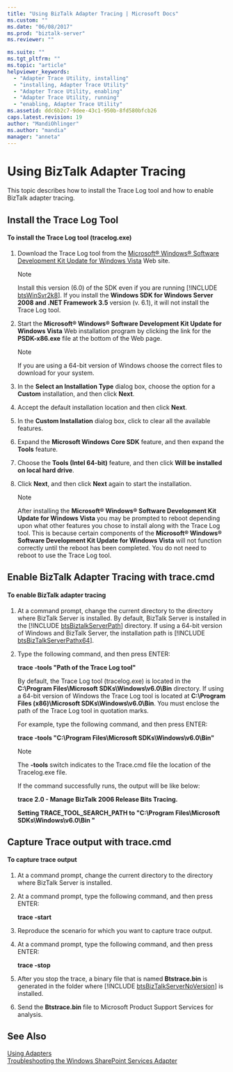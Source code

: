 ```yaml
---
title: "Using BizTalk Adapter Tracing | Microsoft Docs"
ms.custom: ""
ms.date: "06/08/2017"
ms.prod: "biztalk-server"
ms.reviewer: ""

ms.suite: ""
ms.tgt_pltfrm: ""
ms.topic: "article"
helpviewer_keywords: 
  - "Adapter Trace Utility, installing"
  - "installing, Adapter Trace Utility"
  - "Adapter Trace Utility, enabling"
  - "Adapter Trace Utility, running"
  - "enabling, Adapter Trace Utility"
ms.assetid: ddc6b2c7-9dee-43c1-950b-8fd580bfcb26
caps.latest.revision: 19
author: "MandiOhlinger"
ms.author: "mandia"
manager: "anneta"
---
```

# Using BizTalk Adapter Tracing
This topic describes how to install the Trace Log tool and how to enable BizTalk adapter tracing.  
  
## Install the Trace Log Tool  
  
#### To install the Trace Log tool (tracelog.exe)  
  
1. Download the Trace Log tool from the [Microsoft® Windows® Software Development Kit Update for Windows Vista](http://go.microsoft.com/fwlink/?LinkId=128279) Web site.  
  
   > [!NOTE]
   >  Install this version (6.0) of the SDK even if you are running [!INCLUDE [btsWinSvr2k8](../includes/btswinsvr2k8-md.md)]. If you install the <strong>Windows SDK for Windows Server 2008 and .NET Framework 3.5</strong> version (v. 6.1), it will not install the Trace Log tool.  
  
2. Start the **Microsoft® Windows® Software Development Kit Update for Windows Vista** Web installation program by clicking the link for the **PSDK-x86.exe** file at the bottom of the Web page.  
  
   > [!NOTE]
   >  If you are using a 64-bit version of Windows choose the correct files to download for your system.  
  
3. In the **Select an Installation Type** dialog box, choose the option for a **Custom** installation, and then click **Next**.  
  
4. Accept the default installation location and then click **Next**.  
  
5. In the **Custom Installation** dialog box, click to clear all the available features.  
  
6. Expand the **Microsoft Windows Core SDK** feature, and then expand the **Tools** feature.  
  
7. Choose the **Tools (Intel 64-bit)** feature, and then click **Will be installed on local hard drive**.  
  
8. Click **Next**, and then click **Next** again to start the installation.  
  
   > [!NOTE]
   >  After installing the **Microsoft® Windows® Software Development Kit Update for Windows Vista** you may be prompted to reboot depending upon what other features you chose to install along with the Trace Log tool. This is because certain components of the **Microsoft® Windows® Software Development Kit Update for Windows Vista** will not function correctly until the reboot has been completed. You do not need to reboot to use the Trace Log tool.  
  
## Enable BizTalk Adapter Tracing with trace.cmd  
  
#### To enable BizTalk adapter tracing  
  
1. At a command prompt, change the current directory to the directory where BizTalk Server is installed. By default, BizTalk Server is installed in the [!INCLUDE [btsBiztalkServerPath](../includes/btsbiztalkserverpath-md.md)] directory.  If using a 64-bit version of Windows and BizTalk Server, the installation path is [!INCLUDE [btsBizTalkServerPathx64](../includes/btsbiztalkserverpathx64-md.md)].  
  
2. Type the following command, and then press ENTER:  
  
    **trace -tools "Path of the Trace Log tool"**  
  
    By default, the Trace Log tool (tracelog.exe) is located in the **C:\Program Files\Microsoft SDKs\Windows\v6.0\Bin** directory. If using a 64-bit version of Windows the Trace Log tool is located at **C:\Program Files (x86)\Microsoft SDKs\Windows\v6.0\Bin**.  You must enclose the path of the Trace Log tool in quotation marks.  
  
    For example, type the following command, and then press ENTER:  
  
    **trace -tools "C:\Program Files\Microsoft SDKs\Windows\v6.0\Bin"**  
  
   > [!NOTE]
   >  The **-tools** switch indicates to the Trace.cmd file the location of the Tracelog.exe file.  
   >   
   >  If the command successfully runs, the output will be like below:  
   >   
   >  **trace 2.0 - Manage BizTalk 2006 Release Bits Tracing.**  
   >   
   >  **Setting TRACE_TOOL_SEARCH_PATH to "C:\Program Files\Microsoft SDKs\Windows\v6.0\Bin "**  
  
## Capture Trace output with trace.cmd  
  
#### To capture trace output  
  
1. At a command prompt, change the current directory to the directory where BizTalk Server is installed.  
  
2. At a command prompt, type the following command, and then press ENTER:  
  
    **trace -start**  
  
3. Reproduce the scenario for which you want to capture trace output.  
  
4. At a command prompt, type the following command, and then press ENTER:  
  
    **trace -stop**  
  
5. After you stop the trace, a binary file that is named <strong>Btstrace.bin</strong> is generated in the folder where [!INCLUDE [btsBizTalkServerNoVersion](../includes/btsbiztalkservernoversion-md.md)] is installed.  
  
6. Send the **Btstrace.bin** file to Microsoft Product Support Services for analysis.  
  
## See Also  
 [Using Adapters](../core/using-adapters.md)   
 [Troubleshooting the Windows SharePoint Services Adapter](../core/troubleshooting-the-windows-sharepoint-services-adapter.md)